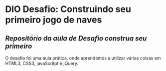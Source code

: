 # **DIO Desafio: Construindo seu primeiro jogo de naves**
## _Repositório da aula de Desafio construa seu primeiro_

O desafio foi uma aula prática, onde aprendemos a utilizar várias coisas em HTML3, CSS3, javaScritpt e jQuery.